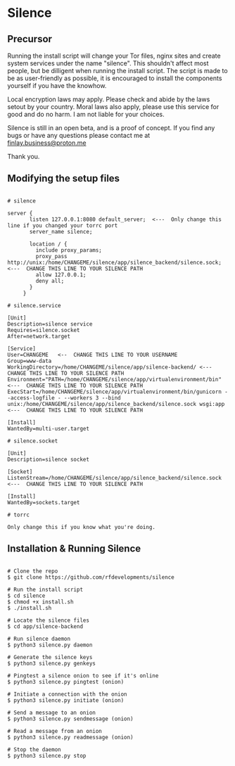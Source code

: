# Silence

## Precursor
Running the install script will change your Tor files, nginx sites and create system services under the name "silence".  This shouldn't affect most people, but be dilligent when running the install script.
The script is made to be as user-friendly as possible, it is encouraged to install the components yourself if you have the knowhow.

Local encryption laws may apply.  Please check and abide by the laws setout by your country.  Moral laws also apply, please use this service for good and do no harm.  I am not liable for your choices.

Silence is still in an open beta, and is a proof of concept.  If you find any bugs or have any questions please contact me at finlay.business@proton.me

Thank you.

## Modifying the setup files
```text

# silence

server {
       listen 127.0.0.1:8080 default_server;  <---  Only change this line if you changed your torrc port
       server_name silence;

       location / {
         include proxy_params;
         proxy_pass http://unix:/home/CHANGEME/silence/app/silence_backend/silence.sock;  <---  CHANGE THIS LINE TO YOUR SILENCE PATH
         allow 127.0.0.1;
         deny all;
       }
     }

# silence.service

[Unit]
Description=silence service
Requires=silence.socket
After=network.target

[Service]
User=CHANGEME   <--  CHANGE THIS LINE TO YOUR USERNAME
Group=www-data
WorkingDirectory=/home/CHANGEME/silence/app/silence-backend/ <---  CHANGE THIS LINE TO YOUR SILENCE PATH
Environment="PATH=/home/CHANGEME/silence/app/virtualenvironment/bin" <---  CHANGE THIS LINE TO YOUR SILENCE PATH
ExecStart=/home/CHANGEME/silence/app/virtualenvironment/bin/gunicorn --access-logfile - --workers 3 --bind unix:/home/CHANGEME/silence/app/silence_backend/silence.sock wsgi:app <---  CHANGE THIS LINE TO YOUR SILENCE PATH

[Install]
WantedBy=multi-user.target

# silence.socket

[Unit]
Description=silence socket

[Socket]
ListenStream=/home/CHANGEME/silence/app/silence_backend/silence.sock <---  CHANGE THIS LINE TO YOUR SILENCE PATH

[Install]
WantedBy=sockets.target

# torrc 

Only change this if you know what you're doing.

```

## Installation & Running Silence
```console

# Clone the repo
$ git clone https://github.com/rfdevelopments/silence

# Run the install script
$ cd silence
$ chmod +x install.sh
$ ./install.sh

# Locate the silence files
$ cd app/silence-backend

# Run silence daemon
$ python3 silence.py daemon

# Generate the silence keys
$ python3 silence.py genkeys

# Pingtest a silence onion to see if it's online
$ python3 silence.py pingtest (onion)

# Initiate a connection with the onion
$ python3 silence.py initiate (onion)

# Send a message to an onion
$ python3 silence.py sendmessage (onion)

# Read a message from an onion
$ python3 silence.py readmessage (onion)

# Stop the daemon
$ python3 silence.py stop

```
